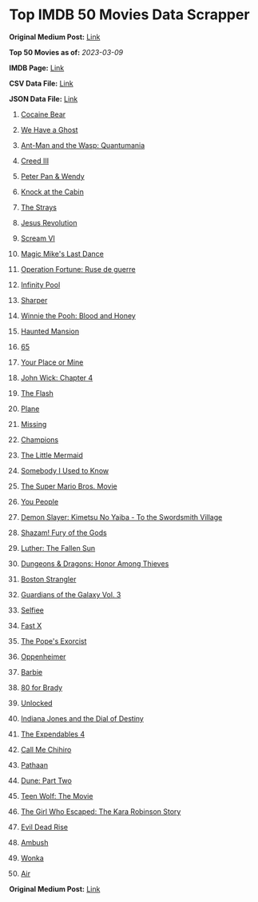 # Top IMDB 50 Movies Data Scrapper

**Original Medium Post:** [Link](https://medium.com/@nishantsahoo/which-movie-should-i-watch-5c83a3c0f5b1) 

**Top 50 Movies as of:** _2023-03-09_

**IMDB Page:** [Link](http://www.imdb.com/search/title?release_date=2023,2023&title_type=feature)

**CSV Data File:** [Link](/Data/data.csv)

**JSON Data File:** [Link](/Data/data.json)

1. [Cocaine Bear](https://www.imdb.com/title/tt14209916/?ref_=adv_li_tt)

2. [We Have a Ghost](https://www.imdb.com/title/tt7798604/?ref_=adv_li_tt)

3. [Ant-Man and the Wasp: Quantumania](https://www.imdb.com/title/tt10954600/?ref_=adv_li_tt)

4. [Creed III](https://www.imdb.com/title/tt11145118/?ref_=adv_li_tt)

5. [Peter Pan & Wendy](https://www.imdb.com/title/tt5635026/?ref_=adv_li_tt)

6. [Knock at the Cabin](https://www.imdb.com/title/tt15679400/?ref_=adv_li_tt)

7. [The Strays](https://www.imdb.com/title/tt16437278/?ref_=adv_li_tt)

8. [Jesus Revolution](https://www.imdb.com/title/tt10098448/?ref_=adv_li_tt)

9. [Scream VI](https://www.imdb.com/title/tt17663992/?ref_=adv_li_tt)

10. [Magic Mike's Last Dance](https://www.imdb.com/title/tt16280138/?ref_=adv_li_tt)

11. [Operation Fortune: Ruse de guerre](https://www.imdb.com/title/tt7985704/?ref_=adv_li_tt)

12. [Infinity Pool](https://www.imdb.com/title/tt10365998/?ref_=adv_li_tt)

13. [Sharper](https://www.imdb.com/title/tt12573454/?ref_=adv_li_tt)

14. [Winnie the Pooh: Blood and Honey](https://www.imdb.com/title/tt19623240/?ref_=adv_li_tt)

15. [Haunted Mansion](https://www.imdb.com/title/tt1695843/?ref_=adv_li_tt)

16. [65](https://www.imdb.com/title/tt12261776/?ref_=adv_li_tt)

17. [Your Place or Mine](https://www.imdb.com/title/tt12823454/?ref_=adv_li_tt)

18. [John Wick: Chapter 4](https://www.imdb.com/title/tt10366206/?ref_=adv_li_tt)

19. [The Flash](https://www.imdb.com/title/tt0439572/?ref_=adv_li_tt)

20. [Plane](https://www.imdb.com/title/tt5884796/?ref_=adv_li_tt)

21. [Missing](https://www.imdb.com/title/tt10855768/?ref_=adv_li_tt)

22. [Champions](https://www.imdb.com/title/tt15339570/?ref_=adv_li_tt)

23. [The Little Mermaid](https://www.imdb.com/title/tt5971474/?ref_=adv_li_tt)

24. [Somebody I Used to Know](https://www.imdb.com/title/tt15333984/?ref_=adv_li_tt)

25. [The Super Mario Bros. Movie](https://www.imdb.com/title/tt6718170/?ref_=adv_li_tt)

26. [You People](https://www.imdb.com/title/tt14826022/?ref_=adv_li_tt)

27. [Demon Slayer: Kimetsu No Yaiba - To the Swordsmith Village](https://www.imdb.com/title/tt26537229/?ref_=adv_li_tt)

28. [Shazam! Fury of the Gods](https://www.imdb.com/title/tt10151854/?ref_=adv_li_tt)

29. [Luther: The Fallen Sun](https://www.imdb.com/title/tt3155298/?ref_=adv_li_tt)

30. [Dungeons & Dragons: Honor Among Thieves](https://www.imdb.com/title/tt2906216/?ref_=adv_li_tt)

31. [Boston Strangler](https://www.imdb.com/title/tt2560078/?ref_=adv_li_tt)

32. [Guardians of the Galaxy Vol. 3](https://www.imdb.com/title/tt6791350/?ref_=adv_li_tt)

33. [Selfiee](https://www.imdb.com/title/tt15516726/?ref_=adv_li_tt)

34. [Fast X](https://www.imdb.com/title/tt5433140/?ref_=adv_li_tt)

35. [The Pope's Exorcist](https://www.imdb.com/title/tt13375076/?ref_=adv_li_tt)

36. [Oppenheimer](https://www.imdb.com/title/tt15398776/?ref_=adv_li_tt)

37. [Barbie](https://www.imdb.com/title/tt1517268/?ref_=adv_li_tt)

38. [80 for Brady](https://www.imdb.com/title/tt18079362/?ref_=adv_li_tt)

39. [Unlocked](https://www.imdb.com/title/tt26160190/?ref_=adv_li_tt)

40. [Indiana Jones and the Dial of Destiny](https://www.imdb.com/title/tt1462764/?ref_=adv_li_tt)

41. [The Expendables 4](https://www.imdb.com/title/tt3291150/?ref_=adv_li_tt)

42. [Call Me Chihiro](https://www.imdb.com/title/tt21825858/?ref_=adv_li_tt)

43. [Pathaan](https://www.imdb.com/title/tt12844910/?ref_=adv_li_tt)

44. [Dune: Part Two](https://www.imdb.com/title/tt15239678/?ref_=adv_li_tt)

45. [Teen Wolf: The Movie](https://www.imdb.com/title/tt15486810/?ref_=adv_li_tt)

46. [The Girl Who Escaped: The Kara Robinson Story](https://www.imdb.com/title/tt25602750/?ref_=adv_li_tt)

47. [Evil Dead Rise](https://www.imdb.com/title/tt13345606/?ref_=adv_li_tt)

48. [Ambush](https://www.imdb.com/title/tt8270664/?ref_=adv_li_tt)

49. [Wonka](https://www.imdb.com/title/tt6166392/?ref_=adv_li_tt)

50. [Air](https://www.imdb.com/title/tt16419074/?ref_=adv_li_tt)

**Original Medium Post:** [Link](https://medium.com/@nishantsahoo/which-movie-should-i-watch-5c83a3c0f5b1) 
